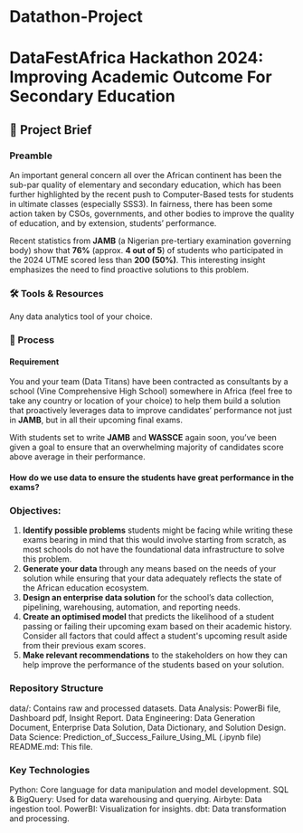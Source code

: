 # Datathon-Project
# DataFestAfrica Hackathon 2024: Improving Academic Outcome For Secondary Education

## 🎯 Project Brief

### Preamble
An important general concern all over the African continent has been the sub-par quality of elementary and secondary education, which has been further highlighted by the recent push to Computer-Based tests for students in ultimate classes (especially SSS3). In fairness, there has been some action taken by CSOs, governments, and other bodies to improve the quality of education, and by extension, students’ performance.

Recent statistics from **JAMB** (a Nigerian pre-tertiary examination governing body) show that **76%** (approx. **4 out of 5**) of students who participated in the 2024 UTME scored less than **200 (50%)**. This interesting insight emphasizes the need to find proactive solutions to this problem.

### 🛠️ Tools & Resources
Any data analytics tool of your choice.

### 👣 Process

#### Requirement
You and your team (Data Titans) have been contracted as consultants by a school (Vine Comprehensive High School) somewhere in Africa (feel free to take any country or location of your choice) to help them build a solution that proactively leverages data to improve candidates’ performance not just in **JAMB**, but in all their upcoming final exams.

With students set to write **JAMB** and **WASSCE** again soon, you’ve been given a goal to ensure that an overwhelming majority of candidates score above average in their performance.

#### How do we use data to ensure the students have great performance in the exams?

### Objectives:
1. **Identify possible problems** students might be facing while writing these exams bearing in mind that this would involve starting from scratch, as most schools do not have the foundational data infrastructure to solve this problem.
2. **Generate your data** through any means based on the needs of your solution while ensuring that your data adequately reflects the state of the African education ecosystem.
3. **Design an enterprise data solution** for the school’s data collection, pipelining, warehousing, automation, and reporting needs.
4. **Create an optimised model** that predicts the likelihood of a student passing or failing their upcoming exam based on their academic history. Consider all factors that could affect a student's upcoming result aside from their previous exam scores.
5. **Make relevant recommendations** to the stakeholders on how they can help improve the performance of the students based on your solution.


### Repository Structure
data/: Contains raw and processed datasets.
Data Analysis: PowerBi file, Dashboard pdf, Insight Report.
Data Engineering: Data Generation Document, Enterprise Data Solution, Data Dictionary, and Solution Design.
Data Science: Prediction_of_Success_Failure_Using_ML (.ipynb file)
README.md: This file.

### Key Technologies
Python: Core language for data manipulation and model development.
SQL & BigQuery: Used for data warehousing and querying.
Airbyte: Data ingestion tool.
PowerBI: Visualization for insights.
dbt: Data transformation and processing.
